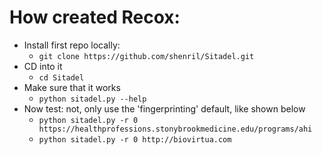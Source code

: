 # How created Recox: 
- Install first repo locally: 
    - `git clone https://github.com/shenril/Sitadel.git`
- CD into it 
    - `cd Sitadel` 
- Make sure that it works 
    - `python sitadel.py --help` 
- Now test: not, only use the 'fingerprinting' default, like shown below 
    - `python sitadel.py -r 0 https://healthprofessions.stonybrookmedicine.edu/programs/ahi`     
    - `python sitadel.py -r 0 http://biovirtua.com` 
